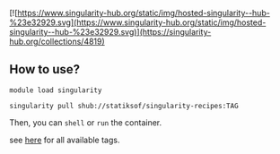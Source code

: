

[![https://www.singularity-hub.org/static/img/hosted-singularity--hub-%23e32929.svg](https://www.singularity-hub.org/static/img/hosted-singularity--hub-%23e32929.svg)](https://singularity-hub.org/collections/4819)

## How to use?

```
module load singularity 

singularity pull shub://statiksof/singularity-recipes:TAG
```

Then, you can `shell` or `run` the container.

see [here](https://singularity-hub.org/collections/4819) for all available tags.
